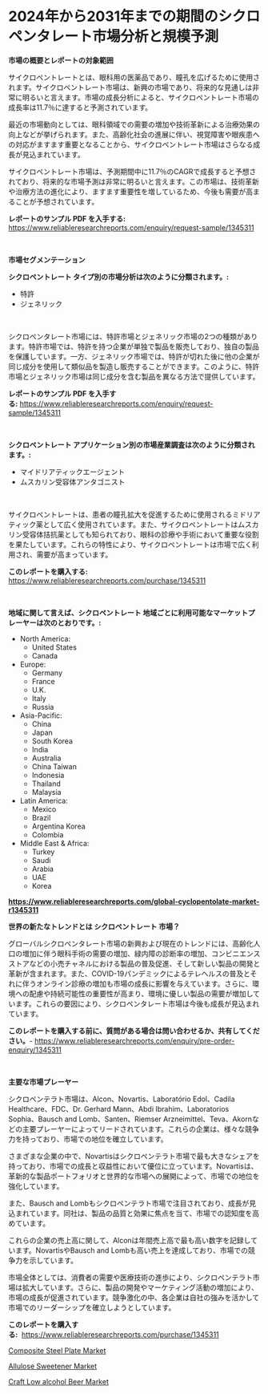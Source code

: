 <p><h1>2024年から2031年までの期間のシクロペンタレート市場分析と規模予測</h1></p><p><strong>市場の概要とレポートの対象範囲</strong></p>
<p><p>サイクロペントレートとは、眼科用の医薬品であり、瞳孔を広げるために使用されます。サイクロペントレート市場は、新興の市場であり、将来的な見通しは非常に明るいと言えます。市場の成長分析によると、サイクロペントレート市場の成長率は11.7％に達すると予測されています。</p><p>最近の市場動向としては、眼科領域での需要の増加や技術革新による治療効果の向上などが挙げられます。また、高齢化社会の進展に伴い、視覚障害や眼疾患への対応がますます重要となることから、サイクロペントレート市場はさらなる成長が見込まれています。</p><p>サイクロペントレート市場は、予測期間中に11.7％のCAGRで成長すると予想されており、将来的な市場予測は非常に明るいと言えます。この市場は、技術革新や治療方法の進化により、ますます重要性を増しているため、今後も需要が高まることが予想されています。</p></p>
<p><strong>レポートのサンプル PDF を入手する:</strong> <a href="https://www.reliableresearchreports.com/enquiry/request-sample/1345311">https://www.reliableresearchreports.com/enquiry/request-sample/1345311</a></p>
<p>&nbsp;</p>
<p><strong>市場セグメンテーション</strong></p>
<p><strong>シクロペントレート タイプ別の市場分析は次のように分類されます。:</strong></p>
<p><ul><li>特許</li><li>ジェネリック</li></ul></p>
<p>&nbsp;</p>
<p><p>シクロペンタレート市場には、特許市場とジェネリック市場の2つの種類があります。特許市場では、特許を持つ企業が単独で製品を販売しており、独自の製品を保護しています。一方、ジェネリック市場では、特許が切れた後に他の企業が同じ成分を使用して類似品を製造し販売することができます。このように、特許市場とジェネリック市場は同じ成分を含む製品を異なる方法で提供しています。</p></p>
<p><strong>レポートのサンプル PDF を入手する:</strong>&nbsp;<a href="https://www.reliableresearchreports.com/enquiry/request-sample/1345311">https://www.reliableresearchreports.com/enquiry/request-sample/1345311</a></p>
<p>&nbsp;</p>
<p><strong> シクロペントレート アプリケーション別の市場産業調査は次のように分類されます。:</strong></p>
<p><ul><li>マイドリアティックエージェント</li><li>ムスカリン受容体アンタゴニスト</li></ul></p>
<p>&nbsp;</p>
<p><p>サイクロペントレートは、患者の瞳孔拡大を促進するために使用されるミドリアティック薬として広く使用されています。また、サイクロペントレートはムスカリン受容体拮抗薬としても知られており、眼科の診療や手術において重要な役割を果たしています。これらの特性により、サイクロペントレートは市場で広く利用され、需要が高まっています。</p></p>
<p><strong>このレポートを購入する:</strong>&nbsp; <a href="https://www.reliableresearchreports.com/purchase/1345311">https://www.reliableresearchreports.com/purchase/1345311</a></p>
<p>&nbsp;</p>
<p><strong>地域に関して言えば、シクロペントレート 地域ごとに利用可能なマーケットプレーヤーは次のとおりです。:</strong></p>
<p><ul>
    <li>
        North America:
        <ul>
            <li>United States</li>
            <li>Canada</li>
        </ul>
    </li>
    <li>
        Europe:
        <ul>
            <li>Germany</li>
            <li>France</li>
            <li>U.K.</li>
            <li>Italy</li>
            <li>Russia</li>
        </ul>
    </li>
    <li>
        Asia-Pacific:
        <ul>
            <li>China</li>
            <li>Japan</li>
            <li>South Korea</li>
            <li>India</li>
            <li>Australia</li>
            <li>China Taiwan</li>
            <li>Indonesia</li>
            <li>Thailand</li>
            <li>Malaysia</li>
        </ul>
    </li>
    <li>
        Latin America:
        <ul>
            <li>Mexico</li>
            <li>Brazil</li>
            <li>Argentina Korea</li>
            <li>Colombia</li>
        </ul>
    </li>
    <li>
        Middle East & Africa:
        <ul>
            <li>Turkey</li>
            <li>Saudi</li>
            <li>Arabia</li>
            <li>UAE</li>
            <li>Korea</li>
        </ul>
    </li>
    </ul></p>
<p><strong><a href="https://www.reliableresearchreports.com/global-cyclopentolate-market-r1345311">https://www.reliableresearchreports.com/global-cyclopentolate-market-r1345311</a></strong>&nbsp;</p>
<p><strong>世界の新たなトレンドとは シクロペントレート 市場？</strong></p>
<p><p>グローバルシクロペンタレート市場の新興および現在のトレンドには、高齢化人口の増加に伴う眼科手術の需要の増加、緑内障の診断率の増加、コンビニエンスストアなどの小売チャネルにおける製品の普及促進、そして新しい製品の開発と革新が含まれます。また、COVID-19パンデミックによるテレヘルスの普及とそれに伴うオンライン診療の増加も市場の成長に影響を与えています。さらに、環境への配慮や持続可能性の重要性が高まり、環境に優しい製品の需要が増加しています。これらの要因により、シクロペンタレート市場は今後も成長が見込まれています。</p></p>
<p><strong>このレポートを購入する前に、質問がある場合は問い合わせるか、共有してください。</strong>- <a href="https://www.reliableresearchreports.com/enquiry/pre-order-enquiry/1345311">https://www.reliableresearchreports.com/enquiry/pre-order-enquiry/1345311</a></p>
<p>&nbsp;</p>
<p><strong>主要な市場プレーヤー</strong></p>
<p><p>シクロペンテラト市場は、Alcon、Novartis、Laboratório Edol、Cadila Healthcare、FDC、Dr. Gerhard Mann、Abdi Ibrahim、Laboratorios Sophia、Bausch and Lomb、Santen、Riemser Arzneimittel、Teva、Akornなどの主要プレーヤーによってリードされています。これらの企業は、様々な競争力を持っており、市場での地位を確立しています。</p><p>さまざまな企業の中で、Novartisはシクロペンテラト市場で最も大きなシェアを持っており、市場での成長と収益性において優位に立っています。Novartisは、革新的な製品ポートフォリオと世界的な市場への展開によって、市場での地位を強化しています。</p><p>また、Bausch and Lombもシクロペンテラト市場で注目されており、成長が見込まれています。同社は、製品の品質と効果に焦点を当て、市場での認知度を高めています。</p><p>これらの企業の売上高に関して、Alconは年間売上高で最も高い数字を記録しています。NovartisやBausch and Lombも高い売上を達成しており、市場での競争力を示しています。</p><p>市場全体としては、消費者の需要や医療技術の進歩により、シクロペンテラト市場は拡大しています。さらに、製品の開発やマーケティング活動の増加により、市場の成長が促進されています。競争激化の中、各企業は自社の強みを活かして市場でのリーダーシップを確立しようとしています。</p></p>
<p><strong>このレポートを購入する:</strong>&nbsp;&nbsp;<a href="https://www.reliableresearchreports.com/purchase/1345311">https://www.reliableresearchreports.com/purchase/1345311</a></p>
<p><p><a href="https://cautious-neon-760.notion.site/Composite-Steel-Plate-Market-Share-Market-New-Trends-Analysis-Report-By-Type-By-Application-By-E-c1064f64c0bf419cb4ec6c9bd78f8ec7">Composite Steel Plate Market</a></p><p><a href="https://frill-swim-3cd.notion.site/Allulose-Sweetener-Market-Size-Evaluating-its-Market-Trends-Growth-and-Projections-2024-2031-d73bf62e2b094d6694dbf7907be23397">Allulose Sweetener Market</a></p><p><a href="https://github.com/singletonthaxterkelliehr2df/Market-Research-Report-List-1/blob/main/craft-low-alcohol-beer-market.md">Craft Low alcohol Beer Market</a></p></p>